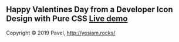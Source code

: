 ## Happy Valentines Day from a Developer Icon Design with Pure CSS [Live demo](https://codepen.io/yesiamrocks/full/VgbdRP)

Copyright © 2019 Pavel, http://yesiam.rocks/